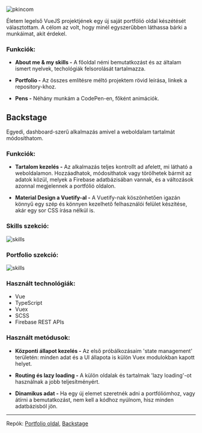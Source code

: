 ![pkincom](https://stuff.p-kin.com/screentogif/pkincom-full.gif)

Életem legelső VueJS projektjének egy új saját portfólió oldal készétését választottam. A célom az volt, hogy minél egyszerűbben láthassa bárki a munkáimat, akit érdekel.

### Funkciók:

- **About me & my skills -** A főoldal némi bemutatkozást és az általam ismert nyelvek, techológiák felsorolását tartalmazza.

- **Portfolio -** Az összes említésre méltó projektem rövid leírása, linkek a repository-khoz.

- **Pens -** Néhány munkám a CodePen-en, főként animációk.

## Backstage

Egyedi, dashboard-szerű alkalmazás amivel a weboldalam tartalmát módosíthatom.

### Funkciók:

- **Tartalom kezelés -**
Az alkalmazás teljes kontrollt ad afelett, mi látható a weboldalamon. Hozzáadhatok, módosíthatok vagy törölhetek bármit az adatok közül, melyek a Firebase adatbázisában vannak, és a változások azonnal megjelennek a portfólió oldalon.

- **Material Design a Vuetify-al -**
A Vuetify-nak köszönhetően igazán könnyű egy szép és könnyen kezelhető felhasználói felület készítése, akár egy sor CSS írása nélkül is.

### Skills szekció:

![skills](https://stuff.p-kin.com/screentogif/backstage-skills.gif) 

### Portfolio szekció:

![skills](https://stuff.p-kin.com/screentogif/backstage-portfolio.gif) 


### Használt technológiák:
- Vue
- TypeScript
- Vuex
- SCSS
- Firebase REST APIs

### Használt metódusok:
- **Központi állapot kezelés -**
Az első próbálkozásaim 'state management' területén: minden adat és a UI állapota is külön Vuex modulokban kapott helyet.

- **Routing és lazy loading -**
A külön oldalak és tartalmak 'lazy loading'-ot használnak a jobb teljesítményért.

- **Dinamikus adat -**
Ha egy új elemet szeretnék adni a portfóliómhoz, vagy átírni a bemutatkozást, nem kell a kódhoz nyúlnom, hisz minden adatbázisból jön.

---
Repók: [Portfolio oldal](https://github.com/KinPeter/Old-Code/tree/master/P-Kin.com_v2), [Backstage](https://github.com/KinPeter/Old-Code/tree/master/P-Kin.com_v2-backstage)
